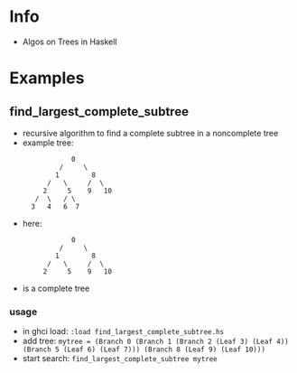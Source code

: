 # Info
- Algos on Trees in Haskell

# Examples
## find_largest_complete_subtree
- recursive algorithm to find a complete subtree in a noncomplete tree
- example tree: 
  ```
              0
           /     \
          1        8
        /   \     /  \
       2     5    9   10
     /  \   / \
    3   4   6  7
  ```
- here:
  ```
              0
           /     \
          1        8
        /   \     /  \
       2     5    9   10
  ```
- is a complete tree
### usage
- in ghci load: ```:load find_largest_complete_subtree.hs```
- add tree: ```mytree = (Branch 0 (Branch 1 (Branch 2 (Leaf 3) (Leaf 4)) (Branch 5 (Leaf 6) (Leaf 7))) (Branch 8 (Leaf 9) (Leaf 10)))```
- start search: ```find_largest_complete_subtree mytree ```
